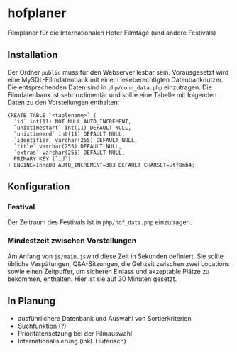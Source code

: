 # hofplaner
Filmplaner für die Internationalen Hofer Filmtage (und andere Festivals)

## Installation
Der Ordner `public` muss für den Webserver lesbar sein. Vorausgesetzt wird eine MySQL-Filmdatenbank mit einem leseberechtigten Datenbanknutzer. Die entsprechenden Daten sind in `php/conn_data.php` einzutragen.
Die Filmdatenbank ist sehr rudimentär und sollte eine Tabelle mit folgenden Daten zu den Vorstellungen enthalten:
```
CREATE TABLE `<tablename>` (
  `id` int(11) NOT NULL AUTO_INCREMENT,
  `unixtimestart` int(11) DEFAULT NULL,
  `unixtimeend` int(11) DEFAULT NULL,
  `identifier` varchar(255) DEFAULT NULL,
  `title` varchar(255) DEFAULT NULL,
  `extras` varchar(255) DEFAULT NULL,
  PRIMARY KEY (`id`)
) ENGINE=InnoDB AUTO_INCREMENT=383 DEFAULT CHARSET=utf8mb4;
```

## Konfiguration
### Festival
Der Zeitraum des Festivals ist in `php/hof_data.php` einzutragen.

### Mindestzeit zwischen Vorstellungen
Am Anfang von `js/main.js`wird diese Zeit in Sekunden definiert. Sie sollte übliche Vespätungen, Q&A-Sitzungen, die Gehzeit zwischen zwei Locations sowie einen Zeitpuffer, um sicheren Einlass und akzeptable Plätze zu bekommen, enthalten. Hier ist sie auf 30 Minuten gesetzt.

## In Planung
+ ausführlichere Datenbank und Auswahl von Sortierkriterien
+ Suchfunktion (?)
+ Prioritätensetzung bei der Filmauswahl
+ Internationalisierung (inkl. Huferisch)

